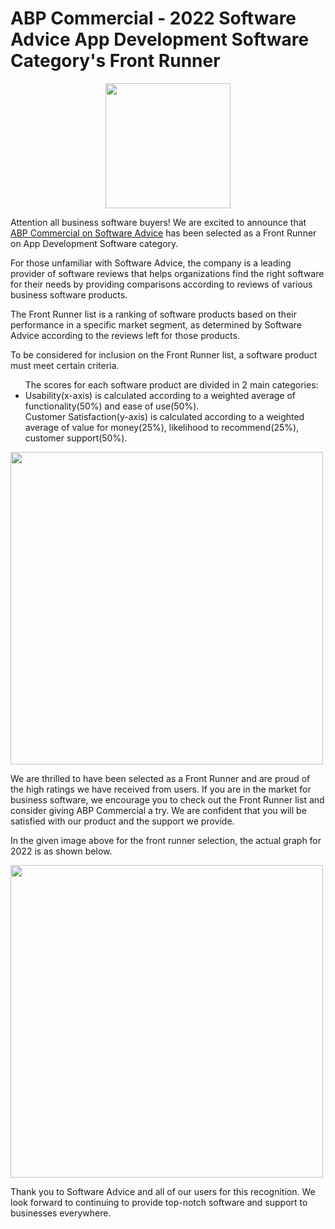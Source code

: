 <h1> ABP Commercial - 2022 Software Advice App Development Software Category's Front Runner </h1>

<center><a href="https://www.softwareadvice.com/app-development/#frontrunners"> <img border="0" src="https://capterra.s3.amazonaws.com/assets/images/gdm-badges/SA_Badge_FrontRunners_2022_FullColor.png" width="200" /> </a></center>

<p>Attention all business software buyers! We are excited to announce that <a href="https://www.softwareadvice.com/app-development/abp-commercial-profile/">ABP Commercial on Software Advice</a> has been selected as a Front Runner on App Development Software category.</p>

<p>For those unfamiliar with Software Advice, the company is a leading provider of software reviews that helps organizations find the right software for their needs by providing comparisons according to reviews of various business software products.</p>

<p>The Front Runner list is a ranking of software products based on their performance in a specific market segment, as determined by Software Advice according to the reviews left for those products.</p>

<p>To be considered for inclusion on the Front Runner list, a software product must meet certain criteria. </p>
<ul>The scores for each software product are divided in 2 main categories:
  <li> Usability(x-axis) is calculated according to a weighted average of functionality(50%) and ease of use(50%).</li>
  </li> Customer Satisfaction(y-axis) is calculated according to a weighted average of value for money(25%), likelihood to recommend(25%), customer support(50%). </li>
  </ul>
<img src="https://software-advice.imgix.net/managed/other_pages/fr-example.png" width="500">

<p>We are thrilled to have been selected as a Front Runner and are proud of the high ratings we have received from users. If you are in the market for business software, we encourage you to check out the Front Runner list and consider giving ABP Commercial a try. We are confident that you will be satisfied with our product and the support we provide.</p>
<p> In the given image above for the front runner selection, the actual graph for 2022 is as shown below.</p>
<img src="https://software-advice.imgix.net/managed/frontrunner/fr_grid_application_development.jpg?fit=max&w=650&fm=png&auto=format" width="500">

<p>Thank you to Software Advice and all of our users for this recognition. We look forward to continuing to provide top-notch software and support to businesses everywhere.</p>
